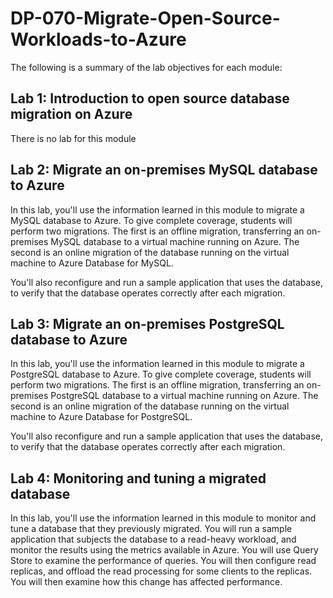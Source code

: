# DP-070-Migrate-Open-Source-Workloads-to-Azure

The following is a summary of the lab objectives for each module:

## Lab 1: Introduction to open source database migration on Azure

There is no lab for this module

## Lab 2: Migrate an on-premises MySQL database to Azure

In this lab, you'll use the information learned in this module to migrate a MySQL database to Azure. To give complete coverage, students will perform two migrations. The first is an offline migration, transferring an on-premises MySQL database to a virtual machine running on Azure. The second is an online migration of the database running on the virtual machine to Azure Database for MySQL.

You'll also reconfigure and run a sample application that uses the database, to verify that the database operates correctly after each migration.

## Lab 3: Migrate an on-premises PostgreSQL database to Azure

In this lab, you'll use the information learned in this module to migrate a PostgreSQL database to Azure. To give complete coverage, students will perform two migrations. The first is an offline migration, transferring an on-premises PostgreSQL database to a virtual machine running on Azure. The second is an online migration of the database running on the virtual machine to Azure Database for PostgreSQL.

You'll also reconfigure and run a sample application that uses the database, to verify that the database operates correctly after each migration.

## Lab 4: Monitoring and tuning a migrated database

In this lab, you'll use the information learned in this module to monitor and tune a database that they previously migrated. You will run a sample application that subjects the database to a read-heavy workload, and monitor the results using the metrics available in Azure. You will use Query Store to examine the performance of queries. You will then configure read replicas, and offload the read processing for some clients to the replicas. You will then examine how this change has affected performance.
